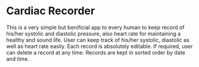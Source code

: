 # Cardiac Recorder
This is a very simple but benificial app to every human to keep record of his/her systolic and diastolic pressure, also heart rate for maintaining a healthy and sound life.
User can keep track of his/her systolic, diastolic as well as heart rate easily.
Each record is absolutely editable.
If required, user can delete a record at any time.
Records are kept in sorted order by date and time.
